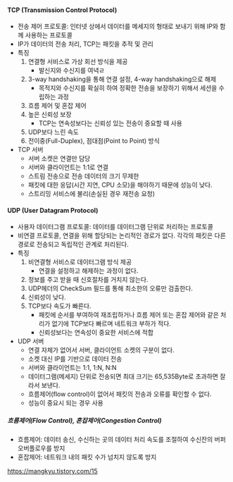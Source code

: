 #### TCP (Transmission Control Protocol)
- 전송 제어 프로토콜: 인터넷 상에서 데이터를 메세지의 형태로 보내기 위해 IP와 함께 사용하는 프로토콜
- IP가 데이터의 전송 처리, TCP는 패킷을 추적 및 관리
- 특징
    1. 연결형 서비스로 가상 회선 방식을 제공
        - 발신지와 수신지를 여녁ㄹ
    2. 3-way handshaking을 통해 연결 설정, 4-way handshaking으로 해제
        - 목적지와 수신지를 확실히 하여 정확한 전송을 보장하기 위해서 세션을 수립하는 과정
    3. 흐름 제어 및 혼잡 제어
    4. 높은 신뢰성 보장
        - TCP는 연속성보다는 신뢰성 있는 전송이 중요할 때 사용
    5. UDP보다 느린 속도
    6. 전이중(Full-Duplex), 점대점(Point to Point) 방식
- TCP 서버
    - 서버 소켓은 연결만 담당
    - 서버와 클라이언트는 1:1로 연결
    - 스트림 전송으로 전송 데이터의 크기 무제한
    - 패킷에 대한 응답(시간 지연, CPU 소모)을 해야하기 때문에 성능이 낮다.
    - 스트리밍 서비스에 불리(손실된 경우 재전송 요청)

#### UDP (User Datagram Protocol)
- 사용자 데이터그램 프로토콜: 데이터를 데이터그램 단위로 처리하는 프로토콜
- 비연결 프로토콜, 연결을 위해 할당되는 논리적인 경로가 없다. 각각의 패킷은 다른 경로로 전송되고 독립적인 관계로 처리된다.
- 특징
    1. 비연결형 서비스로 데이터그램 방식 제공
        - 연결을 설정하고 해제하는 과정이 없다.
    2. 정보를 주고 받을 때 신호절차를 거치지 않는다.
    3. UDP헤더의 CheckSum 필드를 통해 최소한의 오류만 검출한다.
    4. 신뢰성이 낮다.
    5. TCP보다 속도가 빠른다.
        - 패킷에 순서를 부여하여 재조립하거나 흐름 제어 또는 혼잡 제어와 같은 처리가 없기에 TCP보다 빠르며 네트워크 부하가 적다.
        - 신뢰성보다는 연속성이 중요한 서비스에 적합
- UDP 서버
    - 연결 자체가 없어서 서버, 클라이언트 소켓의 구분이 없다.
    - 소켓 대신 IP를 기반으로 데이터 전송
    - 서버와 클라이언트는 1:1, 1:N, N:N
    - 데이터그램(메세지) 단위로 전송되면 최대 크기는 65,535Byte로 초과하면 잘라서 보낸다.
    - 흐름제어(flow control)이 없어서 패킷의 전송과 오류를 확인할 수 없다.
    - 성능이 중요시 되는 경우 사용


##### 흐름제어(Flow Control), 혼잡제어(Congestion Control)
- 흐름제어: 데이터 송신, 수신하는 곳의 데이터 처리 속도를 조절하여 수신잔의 버퍼 오버플로우를 방지
- 혼잡제어: 네트워크 내의 패킷 수가 넘치지 않도록 방지


https://mangkyu.tistory.com/15